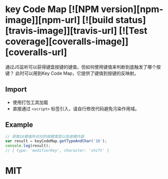 # key Code Map [![NPM version][npm-image]][npm-url] [![build status][travis-image]][travis-url] [![Test coverage][coveralls-image]][coveralls-url]
通过JS监听可以获得键盘按键的键值，但如何使用键值来判断到底触发了哪个按键？
此时可以用到Key Code Map，它提供了键值到按键的反映射。

## Import

- 使用打包工具加载
- 直接通过 `<script>` 标签引入，请自行修改代码避免污染作用域。

## Example

```js
// 获取16键值所对应的按键类型以及按键内容
var result = keyCodeMap.getTypeAndChar('16');
console.log(result); 
// { type: 'modifierKey', character: 'shift' } 
```

# MIT
